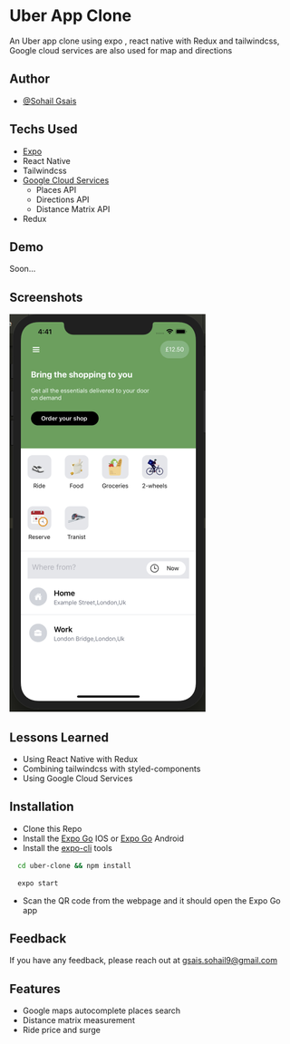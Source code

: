 # Uber App Clone

An Uber app clone using expo , react native with Redux and tailwindcss, Google cloud services are also used for map and directions


## Author

- [@Sohail Gsais](https://www.github.com/SohailMG)


## Techs Used
- [Expo](https://expo.dev/)
- React Native 
- Tailwindcss
- [Google Cloud Services](https://cloud.google.com/)
    - Places API
    - Directions API
    - Distance Matrix API
- Redux


## Demo

Soon...


## Screenshots

![App Screenshot](assets/UberScreenshot.png)



## Lessons Learned

- Using React Native with Redux
- Combining tailwindcss with styled-components
- Using Google Cloud Services



## Installation

- Clone this Repo
- Install the [Expo Go](https://apps.apple.com/gb/app/expo-go/id982107779) IOS or [Expo Go](https://play.google.com/store/apps/details?id=host.exp.exponent&hl=en_GB&gl=US) Android
- Install the [expo-cli](https://docs.expo.dev/) tools

```bash
  cd uber-clone && npm install
```
```bash
  expo start
```
- Scan the QR code from the webpage and it should open the Expo Go app


## Feedback

If you have any feedback, please reach out at gsais.sohail9@gmail.com



## Features

- Google maps autocomplete places search
- Distance matrix measurement
- Ride price and surge


